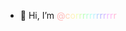 - 👋 Hi, I’m <span style="color:#FFB8B8">@</span><span style="color:#FFD4B8">c</span><span style="color:#FFF1B8">o</span><span style="color:#F1FFB8">r</span><span style="color:#D4FFB8">r</span><span style="color:#B8FFB8">r</span><span style="color:#B8FFD4">r</span><span style="color:#B8FFF1">r</span><span style="color:#B8F1FF">r</span><span style="color:#B8D4FF">r</span><span style="color:#B8B8FF">r</span><span style="color:#D4B8FF">r</span><span style="color:#F1B8FF">r</span><span style="color:#FFB8F1">r</span><span style="color:#FFB8D4">r</span>

<!---
corrrrrrrrrrrr/corrrrrrrrrrrr is a ✨ special ✨ repository because its `README.md` (this file) appears on your GitHub profile.
You can click the Preview link to take a look at your changes.
--->
